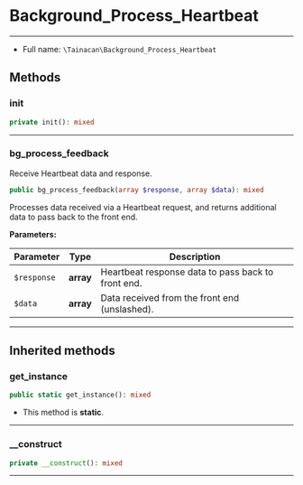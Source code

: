 # Background_Process_Heartbeat


***

* Full name: `\Tainacan\Background_Process_Heartbeat`

## Methods

### init

```php
private init(): mixed
```

***

### bg_process_feedback

Receive Heartbeat data and response.

```php
public bg_process_feedback(array $response, array $data): mixed
```

Processes data received via a Heartbeat request, and returns additional data to pass back to the front end.

**Parameters:**

| Parameter   | Type      | Description                                        |
|-------------|-----------|----------------------------------------------------|
| `$response` | **array** | Heartbeat response data to pass back to front end. |
| `$data`     | **array** | Data received from the front end (unslashed).      |

***

## Inherited methods

### get_instance

```php
public static get_instance(): mixed
```

* This method is **static**.
***

### __construct

```php
private __construct(): mixed
```

***
